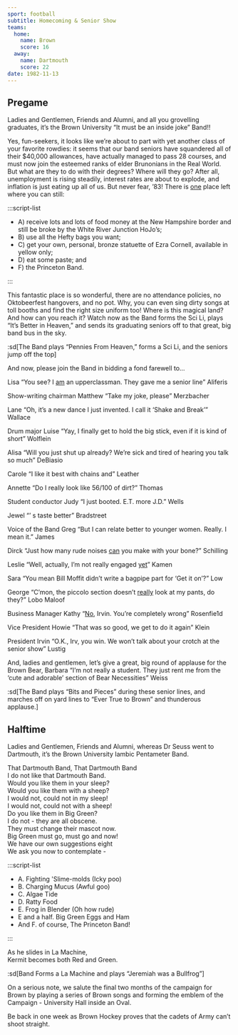 ```yaml
---
sport: football
subtitle: Homecoming & Senior Show
teams:
  home:
    name: Brown
    score: 16
  away:
    name: Dartmouth
    score: 22
date: 1982-11-13
---
```


## Pregame

Ladies and Gentlemen, Friends and Alumni, and all you grovelling graduates, it’s the Brown University “It must be an inside joke” Band!!

Yes, fun-seekers, it looks like we’re about to part with yet another class of your favorite rowdies: it seems that our band seniors have squandered all of their $40,000 allowances, have actually managed to pass 28 courses, and must now join the esteemed ranks of elder Brunonians in the Real World. But what are they to do with their degrees? Where will they go? After all, unemployment is rising steadily, interest rates are about to explode, and inflation is just eating up all of us. But never fear, ’83! There is <u>one</u> place left where you can still:

:::script-list

- A) receive lots and lots of food money at the New Hampshire border and still be broke by the White River Junction HoJo’s;
- B) use all the Hefty bags you want;
- C) get your own, personal, bronze statuette of Ezra Cornell, available in yellow only;
- D) eat some paste; and
- F) the Princeton Band.

:::

This fantastic place is so wonderful, there are no attendance policies, no Oktobeerfest hangovers, and no pot. Why, you can even sing dirty songs at toll booths and find the right size uniform too! Where is this magical land? And how can you reach it? Watch now as the Band forms the Sci Li, plays “It’s Better in Heaven,” and sends its graduating seniors off to that great, big band bus in the sky.

:sd[The Band plays “Pennies From Heaven,” forms a Sci Li, and the seniors jump off the top]

And now, please join the Band in bidding a fond farewell to…

Lisa “You see? I <u>am</u> an upperclassman. They gave me a senior line” Aliferis

Show-writing chairman Matthew “Take my joke, please” Merzbacher

Lane “Oh, it’s a new dance I just invented. I call it ‘Shake and Break’” Wallace

Drum major Luise “Yay, I finally get to hold the big stick, even if it is kind of short” Wolflein

Alisa “Will you just shut up already? We’re sick and tired of hearing you talk so much” DeBiasio

Carole “I like it best with chains and” Leather

Annette “Do I really look like 56/100 of dirt?” Thomas

Student conductor Judy “I just booted. E.T. more J.D.” Wells

Jewel “’ s taste better” Bradstreet

Voice of the Band Greg “But I can relate better to younger women. Really. I mean it.” James

Dirck “Just how many rude noises <u>can</u> you make with your bone?” Schilling

Leslie “Well, actually, I’m not really engaged <u>yet</u>” Kamen

Sara “You mean Bill Moffit didn’t write a bagpipe part for ‘Get it on’?” Low

George “C’mon, the piccolo section doesn’t <u>really</u> look at my pants, do they?” Lobo Maloof

Business Manager Kathy “<u>No</u>, Irvin. You’re completely wrong” Rosenfie1d

Vice President Howie “That was so good, we get to do it again” Klein

President Irvin “O.K., Irv, you win. We won’t talk about your crotch at the senior show” Lustig

And, ladies and gentlemen, let’s give a great, big round of applause for the Brown Bear, Barbara “I’m not really a student. They just rent me from the ‘cute and adorable’ section of Bear Necessities” Weiss

:sd[The Band plays “Bits and Pieces” during these senior lines, and marches off on yard lines to “Ever True to Brown” and thunderous applause.]

## Halftime

Ladies and Gentlemen, Friends and Alumni, whereas Dr Seuss went to Dartmouth, it’s the Brown University Iambic Pentameter Band.

That Dartmouth Band, That Dartmouth Band\
I do not like that Dartmouth Band.\
Would you like them in your sleep?\
Would you like them with a sheep?\
I would not, could not in my sleep!\
I would not, could not with a sheep!\
Do you like them in Big Green?\
I do not - they are all obscene.\
They must change their mascot now.\
Big Green must go, must go and now!\
We have our own suggestions eight\
We ask you now to contemplate -

:::script-list

- A. Fighting 'Slime-molds (Icky poo)
- B. Charging Mucus (Awful goo)
- C. Algae Tide
- D. Ratty Food
- E. Frog in Blender (Oh how rude)
- E and a half. Big Green Eggs and Ham
- And F. of course, The Princeton Band!

:::

As he slides in La Machine,\
Kermit becomes both Red and Green.

:sd[Band Forms a La Machine and plays “Jeremiah was a Bullfrog”]

On a serious note, we salute the final two months of the campaign for Brown by playing a series of Brown songs and forming the emblem of the Campaign - University Hall inside an Oval.

Be back in one week as Brown Hockey proves that the cadets of Army can’t shoot straight.

